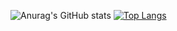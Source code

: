 ![Anurag's GitHub stats](https://github-readme-stats.vercel.app/api?username=cenk1cenk2&show_icons=true&theme=dark)
[![Top Langs](https://github-readme-stats.vercel.app/api/top-langs/?username=cenk1cenk2&layout=compact&theme=dark)](https://github.com/anuraghazra/github-readme-stats)
